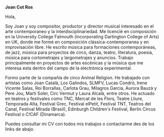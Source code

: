 **Joan Cot Ros**

Hola,

Soy Joan y soy compositor, productor y director musical interesado en el arte contemporaneo y la interdisciplinariedad. Me licencié en composición en la University College Falmouth (incorporating Dartington College of Arts) en UK, donde me formé en composición clássica-contemporanea y en improvisación libre. He escrito música para formaciones contemporáneas, de jazz, música para proyectos de circo, danza, teatro, literatura, poesia, música para cortometrajes y largometrajes y anuncios. Trabajo principalmente en proyectos de artes escénicas y la música que me interesa esta dentro del campo de la electrónica experimental.

Formo parte de la compañía de circo Animal Religion. He trabajado con artistas como Joan Català, Los Galindos, SLMFV, Lucas Condró, Irene Vicente Salas, Roi Borrallas, Carlota Grau, Milagros Garcia, Aurora Bauzà y Pere Jou, Martí Soler, Circ Vermut y Laura Alcalà, entre otros. He actuado en teatros y festivales como TNC, Mercat de les Flors, Teatre Lliure, Temporada Alta, Festival Grec, Festival elPetit, Festival TNT, Teatros del Canal, Festival Mirada (Brasil), Edinburgh Children's Festival, Berlin Circus Festival o C!CAF (Dinamarca).

Puedes consultar mi CV con todos mis trabajos o contactarme des de los links de abajo.
